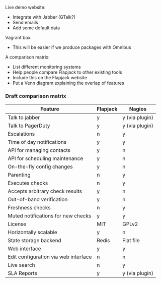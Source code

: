 Live demo website:
* Integrate with Jabber (GTalk?)
* Send emails
* Add some default data

Vagrant box:
* This will be easier if we produce packages with Omnibus

A comparison matrix:
* List different monitoring systems
* Help people compare Flapjack to other existing tools
* Include this on the Flapjack website
* Put a Venn diagram explaining the overlap of features

### Draft comparison matrix

| Feature                              | Flapjack       | Nagios         | 
|--------------------------------------|----------------|----------------|
| Talk to jabber                       | y              | y (via plugin) |
| Talk to PagerDuty                    | y              | y (via plugin) |
| Escalations                          | n              | y              |
| Time of day notifications            | y              | y              |
| API for managing contacts            | y              | n              |
| API for scheduling maintenance       | y              | n              |
| On-the-fly config changes            | y              | n              |
| Parenting                            | n              | y              |
| Executes checks                      | n              | y              |
| Accepts arbitrary check results      | y              | n              |
| Out-of-band verification             | y              | n              |
| Freshness checks                     | n              | y              |
| Muted notifications for new checks   | y              | y              |
| License                              | MIT            | GPLv2          |
| Horizontally scalable                | y              | n              |
| State storage backend                | Redis          | Flat file      |
| Web interface                        | y              | y              |
| Edit configuration via web interface | n              | n              |
| Live search                          | n              | y              |
| SLA Reports                          | y              | y (via plugin) |

